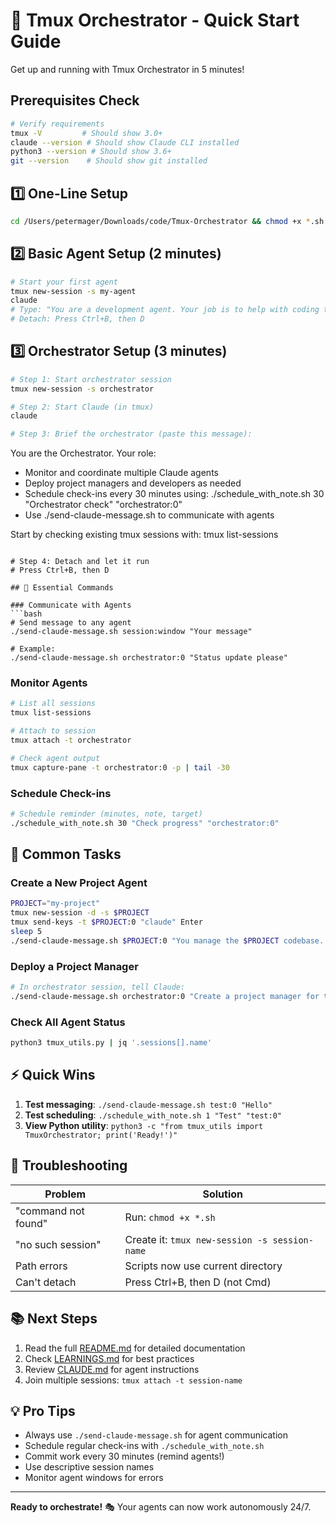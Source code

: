 # 🚀 Tmux Orchestrator - Quick Start Guide

Get up and running with Tmux Orchestrator in 5 minutes!

## Prerequisites Check

```bash
# Verify requirements
tmux -V         # Should show 3.0+
claude --version # Should show Claude CLI installed
python3 --version # Should show 3.6+
git --version    # Should show git installed
```

## 1️⃣ One-Line Setup

```bash
cd /Users/petermager/Downloads/code/Tmux-Orchestrator && chmod +x *.sh && ./schedule_with_note.sh 1 "Setup complete" "test:0"
```

## 2️⃣ Basic Agent Setup (2 minutes)

```bash
# Start your first agent
tmux new-session -s my-agent
claude
# Type: "You are a development agent. Your job is to help with coding tasks."
# Detach: Press Ctrl+B, then D
```

## 3️⃣ Orchestrator Setup (3 minutes)

```bash
# Step 1: Start orchestrator session
tmux new-session -s orchestrator

# Step 2: Start Claude (in tmux)
claude

# Step 3: Brief the orchestrator (paste this message):
```
You are the Orchestrator. Your role:
- Monitor and coordinate multiple Claude agents
- Deploy project managers and developers as needed
- Schedule check-ins every 30 minutes using: ./schedule_with_note.sh 30 "Orchestrator check" "orchestrator:0"
- Use ./send-claude-message.sh to communicate with agents

Start by checking existing tmux sessions with: tmux list-sessions
```

# Step 4: Detach and let it run
# Press Ctrl+B, then D

## 📝 Essential Commands

### Communicate with Agents
```bash
# Send message to any agent
./send-claude-message.sh session:window "Your message"

# Example:
./send-claude-message.sh orchestrator:0 "Status update please"
```

### Monitor Agents
```bash
# List all sessions
tmux list-sessions

# Attach to session
tmux attach -t orchestrator

# Check agent output
tmux capture-pane -t orchestrator:0 -p | tail -30
```

### Schedule Check-ins
```bash
# Schedule reminder (minutes, note, target)
./schedule_with_note.sh 30 "Check progress" "orchestrator:0"
```

## 🎯 Common Tasks

### Create a New Project Agent
```bash
PROJECT="my-project"
tmux new-session -d -s $PROJECT
tmux send-keys -t $PROJECT:0 "claude" Enter
sleep 5
./send-claude-message.sh $PROJECT:0 "You manage the $PROJECT codebase. Check for issues and start working."
```

### Deploy a Project Manager
```bash
# In orchestrator session, tell Claude:
./send-claude-message.sh orchestrator:0 "Create a project manager for the frontend project in a new tmux session called 'frontend-pm'"
```

### Check All Agent Status
```bash
python3 tmux_utils.py | jq '.sessions[].name'
```

## ⚡ Quick Wins

1. **Test messaging**: `./send-claude-message.sh test:0 "Hello"`
2. **Test scheduling**: `./schedule_with_note.sh 1 "Test" "test:0"`
3. **View Python utility**: `python3 -c "from tmux_utils import TmuxOrchestrator; print('Ready!')"`

## 🔧 Troubleshooting

| Problem | Solution |
|---------|----------|
| "command not found" | Run: `chmod +x *.sh` |
| "no such session" | Create it: `tmux new-session -s session-name` |
| Path errors | Scripts now use current directory |
| Can't detach | Press Ctrl+B, then D (not Cmd) |

## 📚 Next Steps

1. Read the full [README.md](README.md) for detailed documentation
2. Check [LEARNINGS.md](LEARNINGS.md) for best practices
3. Review [CLAUDE.md](CLAUDE.md) for agent instructions
4. Join multiple sessions: `tmux attach -t session-name`

## 💡 Pro Tips

- Always use `./send-claude-message.sh` for agent communication
- Schedule regular check-ins with `./schedule_with_note.sh`
- Commit work every 30 minutes (remind agents!)
- Use descriptive session names
- Monitor agent windows for errors

---

**Ready to orchestrate!** 🎭 Your agents can now work autonomously 24/7.
